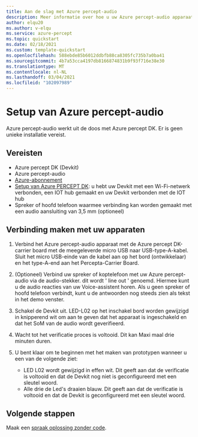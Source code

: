 ```yaml
---
title: Aan de slag met Azure percept-audio
description: Meer informatie over hoe u uw Azure percept-audio apparaat verbindt met uw Azure percept DK
author: elqu20
ms.author: v-elqu
ms.service: azure-percept
ms.topic: quickstart
ms.date: 02/18/2021
ms.custom: template-quickstart
ms.openlocfilehash: 588ebde85b6012ddbfb88ca8305fc735b7a0ba41
ms.sourcegitcommit: 4b7a53cca4197db8166874831b9f93f716e38e30
ms.translationtype: MT
ms.contentlocale: nl-NL
ms.lasthandoff: 03/04/2021
ms.locfileid: "102097989"
---
```

# <a name="azure-percept-audio-setup"></a>Setup van Azure percept-audio

Azure percept-audio werkt uit de doos met Azure percept DK. Er is geen unieke installatie vereist.

## <a name="prerequisites"></a>Vereisten

- Azure percept DK (Devkit)
- Azure percept-audio
- [Azure-abonnement](https://azure.microsoft.com/free/)
- [Setup van Azure PERCEPT DK](./quickstart-percept-dk-set-up.md): u hebt uw Devkit met een Wi-Fi-netwerk verbonden, een IOT hub gemaakt en uw Devkit verbonden met de IOT hub
- Spreker of hoofd telefoon waarmee verbinding kan worden gemaakt met een audio aansluiting van 3,5 mm (optioneel)

## <a name="connecting-your-devices"></a>Verbinding maken met uw apparaten

1. Verbind het Azure percept-audio apparaat met de Azure percept DK-carrier board met de meegeleverde micro USB naar USB-type-A-kabel. Sluit het micro USB-einde van de kabel aan op het bord (ontwikkelaar) en het type-A-end aan het Percepta-Carrier Board.
1. (Optioneel) Verbind uw spreker of koptelefoon met uw Azure percept-audio via de audio-stekker. dit wordt ' line out ' genoemd. Hiermee kunt u de audio reacties van uw Voice-assistent horen. Als u geen spreker of hoofd telefoon verbindt, kunt u de antwoorden nog steeds zien als tekst in het demo venster. 

1. Schakel de Devkit uit. LED-L02 op het inschakel bord worden gewijzigd in knipperend wit om aan te geven dat het apparaat is ingeschakeld en dat het SoM van de audio wordt geverifieerd.

1. Wacht tot het verificatie proces is voltooid. Dit kan Maxi maal drie minuten duren.

1. U bent klaar om te beginnen met het maken van prototypen wanneer u een van de volgende ziet:

    - LED L02 wordt gewijzigd in effen wit. Dit geeft aan dat de verificatie is voltooid en dat de Devkit nog niet is geconfigureerd met een sleutel woord.
    - Alle drie de Led's draaien blauw. Dit geeft aan dat de verificatie is voltooid en dat de Devkit is geconfigureerd met een sleutel woord.

## <a name="next-steps"></a>Volgende stappen

Maak een [spraak oplossing zonder code](./tutorial-no-code-speech.md).
